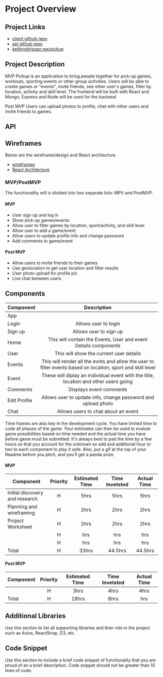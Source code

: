 # Project Overview

## Project Links

- [client github repo](https://github.com/keithro/trivia-game)
- [api github repo](https://github.com/keithro/trivia-game)
- [keithrodriguez.me/pickup](http://www.keithrodriguez.me/trivia-game/)

## Project Description

MVP
Pickup is an application to bring people together for pick-up games, workouts, sporting events or other group activities. Users will be able to create games or "events", invite friends, see other user's games, filter by location, activity and skill level. The frontend will be built with React and Mongo, Express and Node will be used for the backend

Post MVP
Users can upload photos to profile, chat with other users and invite friends to games.

## API



## Wireframes

Below are the wireframe/design and React architecture.

- [wireframes](pickup-game-app-jpg)
- [React Architecture]()


### MVP/PostMVP

The functionality will is divided into two separate lists: MPV and PostMVP. 

#### MVP
- User sign up and log in 
- Show pick-up games/events 
- Allow user to filter games by location, sport/activity, and skill level
- Allow user to add a game/event
- Allow users to update profile info and change password
- Add comments to game/event


#### Post MVP
- Allow users to invite friends to their games
- Use geolocation to get user location and filter results
- User photo upload for profile pic
- Live chat between users

## Components

| Component | Description | 
| --- | :---: |  
| App |  | 
| Login | Allows user to login | 
| Sign up | Allows user to sign up | 
| Home | This will contain the Events, User and event Details components | 
| User | This will show the current user details | 
| Events | This will render all the evnts and allow the user to filter events based on location, sport and skill level | 
| Event | These will diplay an individual event with the title, location and other users going | 
| Comments | Displays event comments | 
| Edit Profile | Allows user to update info, change password and upload photo | 
| Chat | Allows users to chat about an event | 


Time frames are also key in the development cycle.  You have limited time to code all phases of the game.  Your estimates can then be used to evalute game possibilities based on time needed and the actual time you have before game must be submitted. It's always best to pad the time by a few hours so that you account for the unknown so add and additional hour or two to each component to play it safe. Also, put a gif at the top of your Readme before you pitch, and you'll get a panda prize.

#### MVP
| Component | Priority | Estimated Time | Time Invetsted | Actual Time |
| --- | :---: |  :---: | :---: | :---: |
| Initial discovery and research | H | 5hrs| 5hrs | 5hrs |
| Planning and wireframing | H | 2hrs| 2hrs | 2hrs |
| Project Worksheet | H | 2hrs| 2hrs | 2hrs |
|  | H | hrs| hrs | hrs |
|  | H | hrs| hrs | hrs |
| Total | H | 33hrs| 44.5hrs | 44.5hrs |

#### Post MVP
| Component | Priority | Estimated Time | Time Invetsted | Actual Time |
| --- | :---: |  :---: | :---: | :---: |
|  | H | 3hrs| 4hrs | 4hrs |
| Total | H | 18hrs| 8hrs | hrs |

## Additional Libraries
 Use this section to list all supporting libraries and thier role in the project such as Axios, ReactStrap, D3, etc. 

## Code Snippet

Use this section to include a brief code snippet of functionality that you are proud of an a brief description.  Code snippet should not be greater than 10 lines of code. 


